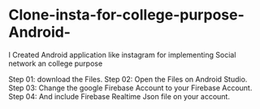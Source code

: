 # Clone-insta-for-college-purpose-Android-
I Created Android application like instagram for implementing Social network an college purpose

Step 01: download the Files.
Step 02: Open the Files on Android Studio.
Step 03: Change the google Firebase Account to your Firebase Account.
Step 04: And include Firebase Realtime Json file on your account.

